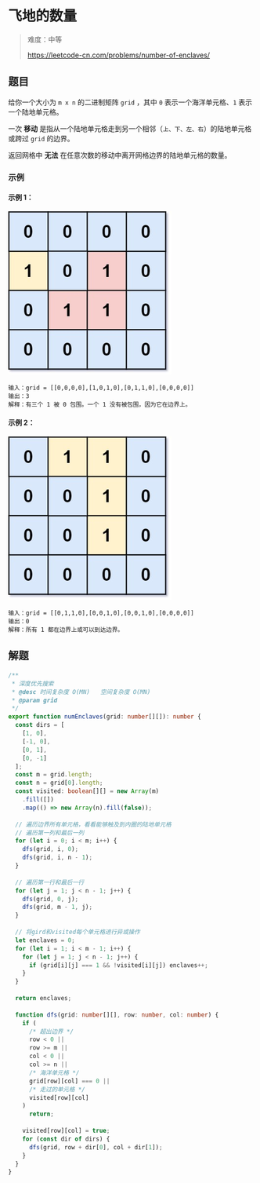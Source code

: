 # 飞地的数量

> 难度：中等
>
> https://leetcode-cn.com/problems/number-of-enclaves/

## 题目

给你一个大小为 `m x n` 的二进制矩阵 `grid` ，其中 `0` 表示一个海洋单元格、`1` 表示一个陆地单元格。

一次 **移动** 是指从一个陆地单元格走到另一个相邻（`上、下、左、右`）的陆地单元格或跨过 `grid` 的边界。

返回网格中 **无法** 在任意次数的移动中离开网格边界的陆地单元格的数量。

### 示例

#### 示例 1：

![number-of-enclaves-1.jpg](../../assets/images/number-of-enclaves-1.jpg)

```
输入：grid = [[0,0,0,0],[1,0,1,0],[0,1,1,0],[0,0,0,0]]
输出：3
解释：有三个 1 被 0 包围。一个 1 没有被包围，因为它在边界上。
```

#### 示例 2：

![number-of-enclaves-2.jpg](../../assets/images/number-of-enclaves-2.jpg)

```
输入：grid = [[0,1,1,0],[0,0,1,0],[0,0,1,0],[0,0,0,0]]
输出：0
解释：所有 1 都在边界上或可以到达边界。
```

## 解题

```typescript
/**
 * 深度优先搜索
 * @desc 时间复杂度 O(MN)   空间复杂度 O(MN)
 * @param grid
 */
export function numEnclaves(grid: number[][]): number {
  const dirs = [
    [1, 0],
    [-1, 0],
    [0, 1],
    [0, -1]
  ];
  const m = grid.length;
  const n = grid[0].length;
  const visited: boolean[][] = new Array(m)
    .fill([])
    .map(() => new Array(n).fill(false));

  // 遍历边界所有单元格，看看能够触及到内圈的陆地单元格
  // 遍历第一列和最后一列
  for (let i = 0; i < m; i++) {
    dfs(grid, i, 0);
    dfs(grid, i, n - 1);
  }

  // 遍历第一行和最后一行
  for (let j = 1; j < n - 1; j++) {
    dfs(grid, 0, j);
    dfs(grid, m - 1, j);
  }

  // 将gird和visited每个单元格进行异或操作
  let enclaves = 0;
  for (let i = 1; i < m - 1; i++) {
    for (let j = 1; j < n - 1; j++) {
      if (grid[i][j] === 1 && !visited[i][j]) enclaves++;
    }
  }

  return enclaves;

  function dfs(grid: number[][], row: number, col: number) {
    if (
      /* 超出边界 */
      row < 0 ||
      row >= m ||
      col < 0 ||
      col >= n ||
      /* 海洋单元格 */
      grid[row][col] === 0 ||
      /* 走过的单元格 */
      visited[row][col]
    )
      return;

    visited[row][col] = true;
    for (const dir of dirs) {
      dfs(grid, row + dir[0], col + dir[1]);
    }
  }
}
```